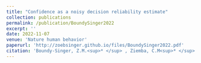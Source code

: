 ```yaml
---
title: "Confidence as a noisy decision reliability estimate"
collection: publications
permalink: /publication/BoundySinger2022
excerpt: ''
date: 2022-11-07
venue: 'Nature human behavior'
paperurl: 'http://zoebsinger.github.io/files/BoundySinger2022.pdf'
citation: 'Boundy-Singer, Z.M.<sup>* </sup> , Ziemba, C.M<sup>* </sup> , Goris, R.T.L. (2022). Confidence as a noisy decision reliability estimate <i>Nature Human Behavior</i>.'
---
```


